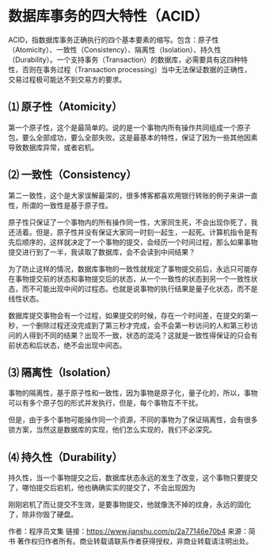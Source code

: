 # 数据库事务的四大特性（ACID）

ACID，指数据库事务正确执行的四个基本要素的缩写。包含：原子性（Atomicity）、一致性（Consistency）、隔离性（Isolation）、持久性（Durability）。一个支持事务（Transaction）的数据库，必需要具有这四种特性，否则在事务过程（Transaction processing）当中无法保证数据的正确性，交易过程极可能达不到交易方的要求。

## ⑴ 原子性（Atomicity）

第一个原子性，这个是最简单的。说的是一个事物内所有操作共同组成一个原子包，要么全部成功，要么全部失败。这是最基本的特性，保证了因为一些其他因素导致数据库异常，或者宕机。

## ⑵ 一致性（Consistency）

第二一致性，这个是大家误解最深的，很多博客都喜欢用银行转账的例子来讲一直性，所谓的一致性是基于原子性。

原子性只保证了一个事物内的所有操作同一性，大家同生死，不会出现你死了，我还活着。但是，原子性并没有保证大家同一时刻一起生，一起死。计算机指令是有先后顺序的，这样就决定了一个事物的提交，会经历一个时间过程，那么如果事物提交进行到了一半，我读取了数据库，会不会读到中间结果？

为了防止这样的情况，数据库事物的一致性就规定了事物提交前后，永远只可能存在事物提交前的状态和事物提交后的状态，从一个一致性的状态到另一个一致性状态，而不可能出现中间的过程态。也就是说事物的执行结果是量子化状态，而不是线性状态。

数据库提交事物会有一个过程，如果提交的时候，存在一个时间差，在提交的第一秒，一个删除过程还没完成到了第三秒才完成，会不会第一秒访问的人和第三秒访问的人得到不同的结果？出现不一致，状态的混沌？这就是一致性得保证的只会有前状态和后状态，绝不会出现中间态。

## ⑶ 隔离性（Isolation）

事物的隔离性，基于原子性和一致性，因为事物是原子化，量子化的，所以，事物可以有多个原子包的形式并发执行，但是，每个事物互不干扰。

但是，由于多个事物可能操作同一个资源，不同的事物为了保证隔离性，会有很多锁方案，当然这是数据库的实现，他们怎么实现的，我们不必深究。

## ⑷ 持久性（Durability）

持久性，当一个事物提交之后，数据库状态永远的发生了改变，这个事物只要提交了，哪怕提交后宕机，他也确确实实的提交了，不会出现因为

刚刚宕机了而让提交不生效，是要事物提交，他就像洗不掉的纹身，永远的固化了，除非你毁了硬盘。



作者：程序员文集
链接：https://www.jianshu.com/p/2a77146e70b4
来源：简书
著作权归作者所有。商业转载请联系作者获得授权，非商业转载请注明出处。